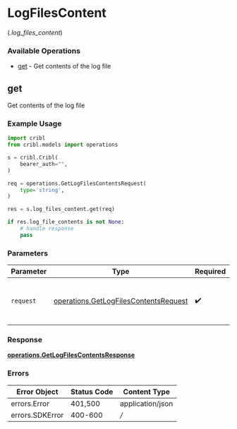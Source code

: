 # LogFilesContent
(*.log_files_content*)

### Available Operations

* [get](#get) - Get contents of the log file

## get

Get contents of the log file

### Example Usage

```python
import cribl
from cribl.models import operations

s = cribl.Cribl(
    bearer_auth="",
)

req = operations.GetLogFilesContentsRequest(
    type='string',
)

res = s.log_files_content.get(req)

if res.log_file_contents is not None:
    # handle response
    pass
```

### Parameters

| Parameter                                                                                      | Type                                                                                           | Required                                                                                       | Description                                                                                    |
| ---------------------------------------------------------------------------------------------- | ---------------------------------------------------------------------------------------------- | ---------------------------------------------------------------------------------------------- | ---------------------------------------------------------------------------------------------- |
| `request`                                                                                      | [operations.GetLogFilesContentsRequest](../../models/operations/getlogfilescontentsrequest.md) | :heavy_check_mark:                                                                             | The request object to use for the request.                                                     |


### Response

**[operations.GetLogFilesContentsResponse](../../models/operations/getlogfilescontentsresponse.md)**
### Errors

| Error Object     | Status Code      | Content Type     |
| ---------------- | ---------------- | ---------------- |
| errors.Error     | 401,500          | application/json |
| errors.SDKError  | 400-600          | */*              |
